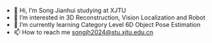 - 👋 Hi, I’m Song Jianhui studying at XJTU
- 👀 I’m interested in 3D Reconstruction, Vision Localization and Robot
- 🌱 I’m currently learning Category Level 6D Object Pose Estimation
- 📫 How to reach me songjh2024@stu.xjtu.edu.cn

<!---
songjh2020/songjh2020 is a ✨ special ✨ repository because its `README.md` (this file) appears on your GitHub profile.
You can click the Preview link to take a look at your changes.
--->
